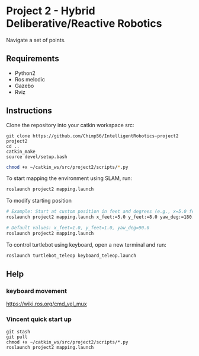 # Project 2 - Hybrid Deliberative/Reactive Robotics

Navigate a set of points.

## Requirements
- Python2
- Ros melodic
- Gazebo
- Rviz

## Instructions

Clone the repository into your catkin workspace src:

```bashcd ~/catkin_ws/src
git clone https://github.com/Chimp56/IntelligentRobotics-project2 project2
cd ..
catkin_make
source devel/setup.bash
```

```bash
chmod +x ~/catkin_ws/src/project2/scripts/*.py
```

To start mapping the environment using SLAM, run:

```bash
roslaunch project2 mapping.launch
```

To modify starting position
```bash
# Example: Start at custom position in feet and degrees (e.g., x=5.0 feet, y=8.0 feet, yaw=180 degrees)
roslaunch project2 mapping.launch x_feet:=5.0 y_feet:=8.0 yaw_deg:=180.0

# Default values: x_feet=1.0, y_feet=1.0, yaw_deg=90.0
roslaunch project2 mapping.launch
```



To control turtlebot using keyboard, open a new terminal and run:
```bash
roslaunch turtlebot_teleop keyboard_teleop.launch
```

## Help



### keyboard movement

https://wiki.ros.org/cmd_vel_mux

### Vincent quick start up

```
git stash
git pull
chmod +x ~/catkin_ws/src/project2/scripts/*.py
roslaunch project2 mapping.launch


```